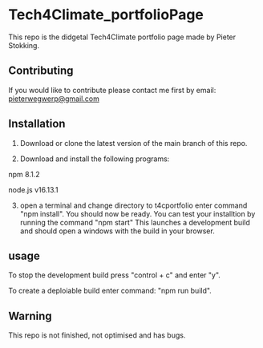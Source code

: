 # Tech4Climate_portfolioPage
This repo is the didgetal Tech4Climate portfolio page made by Pieter Stokking.

## Contributing
If you would like to contribute please contact me first by email: pieterwegwerp@gmail.com

## Installation
1. Download or clone the latest version of the main branch of this repo.

2. Download and install the following programs:

 npm      8.1.2 

 node.js  v16.13.1

3. open a terminal and change directory to t4cportfolio
enter command "npm install". 
You should now be ready. You can test your installtion by running the command "npm start"
This launches a development build and should open a windows with the build in your browser.

## usage
To stop the development build press "control + c" and enter "y".

To create a deploiable build enter command: "npm run build".

## Warning

This repo is not finished, not optimised and has bugs.

